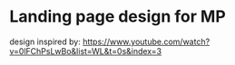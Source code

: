 # Landing page design for MP

design inspired by: https://www.youtube.com/watch?v=0lFChPsLwBo&list=WL&t=0s&index=3